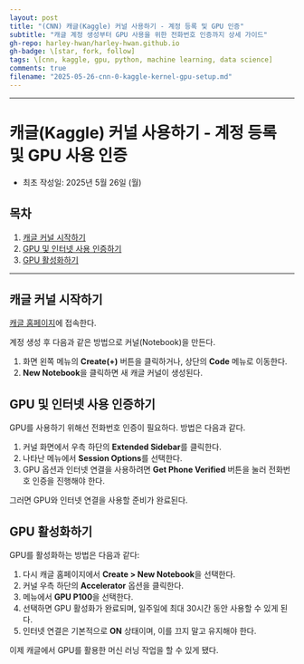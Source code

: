 ```yaml
---
layout: post
title: "(CNN) 캐글(Kaggle) 커널 사용하기 - 계정 등록 및 GPU 인증"
subtitle: "캐글 계정 생성부터 GPU 사용을 위한 전화번호 인증까지 상세 가이드"
gh-repo: harley-hwan/harley-hwan.github.io
gh-badge: \[star, fork, follow]
tags: \[cnn, kaggle, gpu, python, machine learning, data science]
comments: true
filename: "2025-05-26-cnn-0-kaggle-kernel-gpu-setup.md"
---
```


---------------------------------------------------

# 캐글(Kaggle) 커널 사용하기 - 계정 등록 및 GPU 사용 인증

* 최초 작성일: 2025년 5월 26일 (월)

## 목차

1. [캐글 커널 시작하기](#캐글-커널-시작하기)
2. [GPU 및 인터넷 사용 인증하기](#gpu-및-인터넷-사용-인증하기)
3. [GPU 활성화하기](#gpu-활성화하기)

---


## 캐글 커널 시작하기

[캐글 홈페이지](https://www.kaggle.com)에 접속한다.

계정 생성 후 다음과 같은 방법으로 커널(Notebook)을 만든다.

1. 화면 왼쪽 메뉴의 **Create(+)** 버튼을 클릭하거나, 상단의 **Code** 메뉴로 이동한다.
2. **New Notebook**을 클릭하면 새 캐글 커널이 생성된다.

## GPU 및 인터넷 사용 인증하기

GPU를 사용하기 위해선 전화번호 인증이 필요하다. 방법은 다음과 같다.

1. 커널 화면에서 우측 하단의 **Extended Sidebar**를 클릭한다.
2. 나타난 메뉴에서 **Session Options**를 선택한다.
3. GPU 옵션과 인터넷 연결을 사용하려면 **Get Phone Verified** 버튼을 눌러 전화번호 인증을 진행해야 한다.

그러면 GPU와 인터넷 연결을 사용할 준비가 완료된다.

## GPU 활성화하기

GPU를 활성화하는 방법은 다음과 같다:

1. 다시 캐글 홈페이지에서 **Create > New Notebook**을 선택한다.
2. 커널 우측 하단의 **Accelerator** 옵션을 클릭한다.
3. 메뉴에서 **GPU P100**을 선택한다.
4. 선택하면 GPU 활성화가 완료되며, 일주일에 최대 30시간 동안 사용할 수 있게 된다.
5. 인터넷 연결은 기본적으로 **ON** 상태이며, 이를 끄지 말고 유지해야 한다.

이제 캐글에서 GPU를 활용한 머신 러닝 작업을 할 수 있게 됐다.
